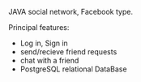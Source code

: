 JAVA social network, Facebook type.

Principal features:
  - Log in, Sign in
  - send/recieve friend requests
  - chat with a friend
  - PostgreSQL relational DataBase
